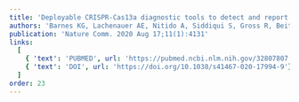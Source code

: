 ```yaml
---
title: 'Deployable CRISPR-Cas13a diagnostic tools to detect and report Ebola and Lassa virus cases in real-time'
authors: 'Barnes KG, Lachenauer AE, Nitido A, Siddiqui S, Gross R, Beitzel B, Siddle KJ, Freije CA, Dighero-Kemp B, Mehta SB, Carter A, Uwanibe J, Ajogbasile F, Olumade T, Odia I, Sandi JD, Momoh M, Metsky HC, Boehm CK, Lin AE, Kemball M, Park DJ, Branco L, Boisen M, Sullivan B, Amare MF, Tiamiyu AB, Parker ZF, Iroezindu M, Grant DS, Modjarrad K, Myhrvold C, Garry RF, Palacios G, Hensley LE, Schaffner SF, Happi CT, Colubri A, Sabeti PC'
publication: 'Nature Comm. 2020 Aug 17;11(1):4131'
links:
  [
    { 'text': 'PUBMED', url: 'https://pubmed.ncbi.nlm.nih.gov/32807807'},
    { 'text': 'DOI', url: 'https://doi.org/10.1038/s41467-020-17994-9'},
  ]
order: 23
---
```

